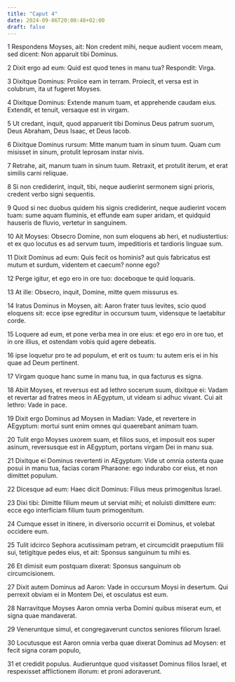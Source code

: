 ```yaml
---
title: "Caput 4"
date: 2024-09-06T20:00:48+02:00
draft: false
---
```



1 Respondens Moyses, ait: Non credent mihi, neque audient vocem meam, sed dicent: Non apparuit tibi Dominus.

2 Dixit ergo ad eum: Quid est quod tenes in manu tua? Respondit: Virga.

3 Dixitque Dominus: Proiice eam in terram. Proiecit, et versa est in colubrum, ita ut fugeret Moyses.

4 Dixitque Dominus: Extende manum tuam, et apprehende caudam eius. Extendit, et tenuit, versaque est in virgam.

5 Ut credant, inquit, quod apparuerit tibi Dominus Deus patrum suorum, Deus Abraham, Deus Isaac, et Deus Iacob.

6 Dixitque Dominus rursum: Mitte manum tuam in sinum tuum. Quam cum misisset in sinum, protulit leprosam instar nivis.

7 Retrahe, ait, manum tuam in sinum tuum. Retraxit, et protulit iterum, et erat similis carni reliquae.

8 Si non crediderint, inquit, tibi, neque audierint sermonem signi prioris, credent verbo signi sequentis.

9 Quod si nec duobus quidem his signis crediderint, neque audierint vocem tuam: sume aquam fluminis, et effunde eam super aridam, et quidquid hauseris de fluvio, vertetur in sanguinem.

10 Ait Moyses: Obsecro Domine, non sum eloquens ab heri, et nudiustertius: et ex quo locutus es ad servum tuum, impeditioris et tardioris linguae sum.

11 Dixit Dominus ad eum: Quis fecit os hominis? aut quis fabricatus est mutum et surdum, videntem et caecum? nonne ego?

12 Perge igitur, et ego ero in ore tuo: doceboque te quid loquaris.

13 At ille: Obsecro, inquit, Domine, mitte quem missurus es.

14 Iratus Dominus in Moysen, ait: Aaron frater tuus levites, scio quod eloquens sit: ecce ipse egreditur in occursum tuum, vidensque te laetabitur corde.

15 Loquere ad eum, et pone verba mea in ore eius: et ego ero in ore tuo, et in ore illius, et ostendam vobis quid agere debeatis.

16 ipse loquetur pro te ad populum, et erit os tuum: tu autem eris ei in his quae ad Deum pertinent.

17 Virgam quoque hanc sume in manu tua, in qua facturus es signa.

18 Abiit Moyses, et reversus est ad Iethro socerum suum, dixitque ei: Vadam et revertar ad fratres meos in AEgyptum, ut videam si adhuc vivant. Cui ait Iethro: Vade in pace.

19 Dixit ergo Dominus ad Moysen in Madian: Vade, et revertere in AEgyptum: mortui sunt enim omnes qui quaerebant animam tuam.

20 Tulit ergo Moyses uxorem suam, et filios suos, et imposuit eos super asinum, reversusque est in AEgyptum, portans virgam Dei in manu sua.

21 Dixitque ei Dominus revertenti in AEgyptum: Vide ut omnia ostenta quae posui in manu tua, facias coram Pharaone: ego indurabo cor eius, et non dimittet populum.

22 Dicesque ad eum: Haec dicit Dominus: Filius meus primogenitus Israel.

23 Dixi tibi: Dimitte filium meum ut serviat mihi; et noluisti dimittere eum: ecce ego interficiam filium tuum primogenitum.

24 Cumque esset in itinere, in diversorio occurrit ei Dominus, et volebat occidere eum.

25 Tulit idcirco Sephora acutissimam petram, et circumcidit praeputium filii sui, tetigitque pedes eius, et ait: Sponsus sanguinum tu mihi es.

26 Et dimisit eum postquam dixerat: Sponsus sanguinum ob circumcisionem.

27 Dixit autem Dominus ad Aaron: Vade in occursum Moysi in desertum. Qui perrexit obviam ei in Montem Dei, et osculatus est eum.

28 Narravitque Moyses Aaron omnia verba Domini quibus miserat eum, et signa quae mandaverat.

29 Veneruntque simul, et congregaverunt cunctos seniores filiorum Israel.

30 Locutusque est Aaron omnia verba quae dixerat Dominus ad Moysen: et fecit signa coram populo,

31 et credidit populus. Audieruntque quod visitasset Dominus filios Israel, et respexisset afflictionem illorum: et proni adoraverunt.

